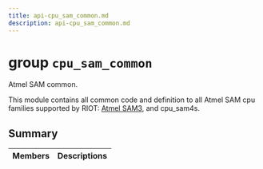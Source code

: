 ```yaml
---
title: api-cpu_sam_common.md
description: api-cpu_sam_common.md
---
```

# group `cpu_sam_common` 

Atmel SAM common.

This module contains all common code and definition to all Atmel SAM cpu families supported by RIOT: [Atmel SAM3](./doc/starlight-docs/src/content/docs/apidoc/api-undefined.md#group__cpu__sam3), and cpu_sam4s.

## Summary

 Members                        | Descriptions                                
--------------------------------|---------------------------------------------

